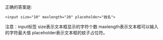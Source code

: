 正确的答案是:

`<input size="10" maxlength="20" placeholder="姓名">`

注意：input标签 size表示文本框显示的字符个数 maxlength表示文本框可以输入的字符最大值 placeholder表示文本框的蚊子占位符。